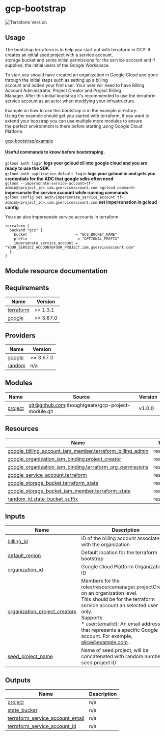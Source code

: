 # gcp-bootstrap

![Terraform Version](https://img.shields.io/badge/tf-%3E%3D1.0.x-blue.svg)

## Usage

The bootstrap terraform is to help you start out with terraform in GCP. It creates an initial seed project with a service account,  
storage bucket and some initial permissions for the service account and if supplied, the initial users of the Google Workspace.  

To start you should have created an organization in Google Cloud and gone through the initial steps such as setting up a billing  
account and added your first user.  Your user will need to have Billing Account Administrator, Project Creator and Project Billing  
Manager. After this initial bootstrap it's recommended to use the terraform service account as an actor when modifying your infrastructure.

Example on how to use this bootstrap is in the example directory.  
Using the example should get you started with terraform, if you want to extend your boostrap you can use multiple more modules to ensure  
the perfect environment is there before starting using Google Cloud Platform.  

[gcp-bootstrap/example](https://github.com/thoughtgears/gcp-bootstrap/tree/main/example)

#### Useful commands to know before bootstraping. 

`gcloud auth login` **logs your gcloud cli into google cloud and you are ready to use the SDK**  
`gcloud auth application-default login` **logs your gcloud in and gets you credentials for the ADC that google sdks often need**  
`gcloud --impersonate-service-account=tf-admin@<project_id>.iam.gserviceaccount.com <gcloud command>` **impersonate the service account while running commands**  
`gcloud config set auth/impersonate_service_account tf-admin@<project_id>.iam.gserviceaccount.com` **set impersonation in gcloud config**  

You can also impersonate service accounts in terraform  
```hcl
terraform {
  backend "gcs" {
    bucket                      = "GCS_BUCKET_NAME"
    prefix                       = "OPTIONAL_PREFIX"
    impersonate_service_account = "YOUR_SERVICE_ACCOUNT@YOUR_PROJECT.iam.gserviceaccount.com"
  }
}
```

## Module resource documentation

<!-- BEGIN_TF_DOCS -->
## Requirements

| Name | Version |
|------|---------|
| <a name="requirement_terraform"></a> [terraform](#requirement\_terraform) | >= 1.3.1 |
| <a name="requirement_google"></a> [google](#requirement\_google) | >= 3.67.0 |

## Providers

| Name | Version |
|------|---------|
| <a name="provider_google"></a> [google](#provider\_google) | >= 3.67.0 |
| <a name="provider_random"></a> [random](#provider\_random) | n/a |

## Modules

| Name | Source | Version |
|------|--------|---------|
| <a name="module_project"></a> [project](#module\_project) | git@github.com:thoughtgears/gcp-project-module.git | v1.0.0 |

## Resources

| Name | Type |
|------|------|
| [google_billing_account_iam_member.terraform_billing_admin](https://registry.terraform.io/providers/hashicorp/google/latest/docs/resources/billing_account_iam_member) | resource |
| [google_organization_iam_binding.project_creator](https://registry.terraform.io/providers/hashicorp/google/latest/docs/resources/organization_iam_binding) | resource |
| [google_organization_iam_binding.terraform_org_permissions](https://registry.terraform.io/providers/hashicorp/google/latest/docs/resources/organization_iam_binding) | resource |
| [google_service_account.terraform](https://registry.terraform.io/providers/hashicorp/google/latest/docs/resources/service_account) | resource |
| [google_storage_bucket.terraform_state](https://registry.terraform.io/providers/hashicorp/google/latest/docs/resources/storage_bucket) | resource |
| [google_storage_bucket_iam_member.terraform_state](https://registry.terraform.io/providers/hashicorp/google/latest/docs/resources/storage_bucket_iam_member) | resource |
| [random_id.state_bucket_suffix](https://registry.terraform.io/providers/hashicorp/random/latest/docs/resources/id) | resource |

## Inputs

| Name | Description | Type | Default | Required |
|------|-------------|------|---------|:--------:|
| <a name="input_billing_id"></a> [billing\_id](#input\_billing\_id) | ID of the billing account associated with the organization | `string` | n/a | yes |
| <a name="input_default_region"></a> [default\_region](#input\_default\_region) | Default location for the terraform bootstrap | `string` | n/a | yes |
| <a name="input_organization_id"></a> [organization\_id](#input\_organization\_id) | Google Cloud Platform Organization ID | `string` | n/a | yes |
| <a name="input_organization_project_creators"></a> [organization\_project\_creators](#input\_organization\_project\_creators) | Members for the roles/resourcemanager.projectCreator on an organization level.<br>This should be for the terraform service account an selected user only.<br>Supports:<br>  * user:{emailid}: An email address that represents a specific Google account. For example, alice@example.com . | `list(string)` | `[]` | no |
| <a name="input_seed_project_name"></a> [seed\_project\_name](#input\_seed\_project\_name) | Name of seed project, will be concatenated with random number for seed project ID | `string` | `"terraform"` | no |

## Outputs

| Name | Description |
|------|-------------|
| <a name="output_project"></a> [project](#output\_project) | n/a |
| <a name="output_state_bucket"></a> [state\_bucket](#output\_state\_bucket) | n/a |
| <a name="output_terraform_service_account_email"></a> [terraform\_service\_account\_email](#output\_terraform\_service\_account\_email) | n/a |
| <a name="output_terraform_service_account_id"></a> [terraform\_service\_account\_id](#output\_terraform\_service\_account\_id) | n/a |
<!-- END_TF_DOCS -->